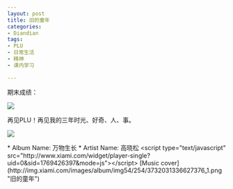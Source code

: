 ```yaml
---
layout: post
title: 旧的童年
categories:
- Diandian
tags:
- PLU
- 日常生活
- 精神
- 课内学习

---
```

<p>期末成绩：</p>
<p><img src="http://m1.img.srcdd.com/farm5/d/2013/0608/23/F670A74CFBB24563536340E27AB57872_B500_900_500_153.PNG" /><br /></p>
<p>再见PLU！再见我的三年时光、好奇、人、事。</p>
<p><img src="http://m2.img.srcdd.com/farm5/d/2013/0608/23/72CDE7551C4305509ACC0F61BF5B719D_B500_900_375_135.PNG" /><br /></p>* Album Name: 万物生长
* Artist Name: 高晓松
&lt;script type="text/javascript" src="http://www.xiami.com/widget/player-single?uid=0&sid=1769426397&mode=js"&gt;&lt;/script&gt;
[Music cover](http://img.xiami.com/images/album/img54/254/3732031336627376_1.png "旧的童年")
